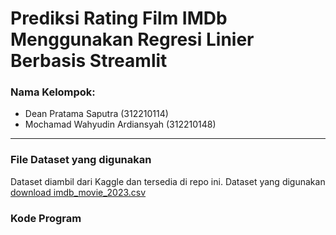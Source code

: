 # Prediksi Rating Film IMDb Menggunakan Regresi Linier Berbasis Streamlit

### Nama Kelompok:
- Dean Pratama Saputra (312210114)
- Mochamad Wahyudin Ardiansyah (312210148)
---
### File Dataset yang digunakan
Dataset diambil dari Kaggle dan tersedia di repo ini. Dataset yang digunakan [download imdb_movie_2023.csv](https://github.com/Mwahyudin1/streamlit-imdb-app/imdb_movies_data.csv)

### Kode Program
